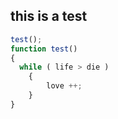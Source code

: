 ## this is a test
```javascript
test();
function test()
{
  while ( life > die )
    {
        love ++;
    }
}
```
